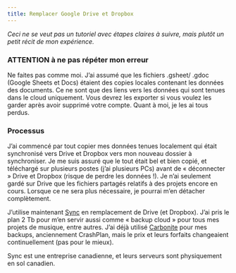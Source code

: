 ```yaml
---
title: Remplacer Google Drive et Dropbox
---
```

*Ceci ne se veut pas un tutoriel avec étapes claires à suivre, mais plutôt un petit récit de mon expérience.*

### ATTENTION à ne pas répéter mon erreur
Ne faites pas comme moi. J’ai assumé que les fichiers .gsheet/ .gdoc (Google Sheets et Docs) étaient des copies locales contenant les données des documents. Ce ne sont que des liens vers les données qui sont tenues dans le cloud uniquement. Vous devrez les exporter si vous voulez les garder après avoir supprimé votre compte. Quant à moi, je les ai tous perdus.

### Processus

J’ai commencé par tout copier mes données tenues localement qui était synchronisé vers Drive et Dropbox vers mon nouveau dossier à synchroniser. Je me suis assuré que le tout était bel et bien copié, et téléchargé sur plusieurs postes (j’ai plusieurs PCs) avant de « déconnecter » Drive et Dropbox (risque de perdre les données !).
Je n’ai seulement gardé sur Drive que les fichiers partagés relatifs à des projets encore en cours. Lorsque ce ne sera plus nécessaire, je pourrai m’en détacher complètement.

J’utilise maintenant [Sync](https://www.sync.com/) en remplacement de Drive (et Dropbox). J’ai pris le plan 2 Tb pour m’en servir aussi comme « backup cloud » pour tous mes projets de musique, entre autres. J’ai déjà utilisé [Carbonite](https://www.carbonite.com/) pour mes backups, anciennement CrashPlan, mais le prix et leurs forfaits changeaient continuellement (pas pour le mieux).

Sync est une entreprise canadienne, et leurs serveurs sont physiquement en sol canadien.